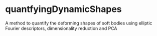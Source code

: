 # quantfyingDynamicShapes
A method to quantify the deforming shapes of soft bodies using elliptic Fourier descriptors, dimensionality reduction and PCA
